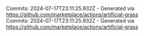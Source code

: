 Commits: 2024-07-17T23:11:25.932Z - Generated via https://github.com/marketplace/actions/artificial-grass
<br>
Commits: 2024-07-17T23:11:25.932Z - Generated via https://github.com/marketplace/actions/artificial-grass
<br>
